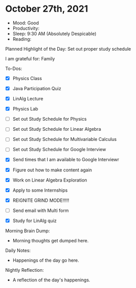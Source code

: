 # October 27th, 2021

- Mood: Good
- Productivity: 
- Sleep: 9:30 AM (Absolutely Despicable)
- Reading: 

Planned Highlight of the Day: Set out proper study schedule

I am grateful for: Family

To-Dos:
- [x] Physics Class
- [x] Java Participation Quiz
- [x] LinAlg Lecture
- [x] Physics Lab
- [ ] Set out Study Schedule for Physics
- [ ] Set out Study Schedule for Linear Algebra
- [ ] Set out Study Schedule for Multivariable Calculus
- [ ] Set out Study Schedule for Google Interview
- [x] Send times that I am available to Google Interviewr
- [x] Figure out how to make content again
- [x] Work on Linear Algebra Exploration
- [x] Apply to some Internships
- [x] REIGNITE GRIND MODE!!!!!
- [ ] Send email with Multi form
- [x] Study for LinAlg quiz


Morning Brain Dump:
- Morning thoughts get dumped here.

Daily Notes:
- Happenings of the day go here.


Nightly Reflection: 
- A reflection of the day's happenings.





